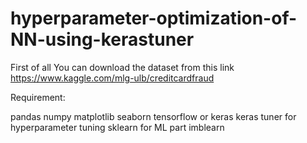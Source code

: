 # hyperparameter-optimization-of-NN-using-kerastuner

First of all You can download the dataset from this link https://www.kaggle.com/mlg-ulb/creditcardfraud

Requirement:

pandas
numpy
matplotlib
seaborn
tensorflow or keras
keras tuner for hyperparameter tuning
sklearn for ML part
imblearn 

